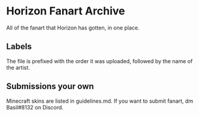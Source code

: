 # Horizon Fanart Archive

All of the fanart that Horizon has gotten, in one place.

## Labels

The file is prefixed with the order it was uploaded, followed by the name of the artist.

## Submissions your own

Minecraft skins are listed in guidelines.md. If you want to submit fanart, dm Basil#8132 on Discord.